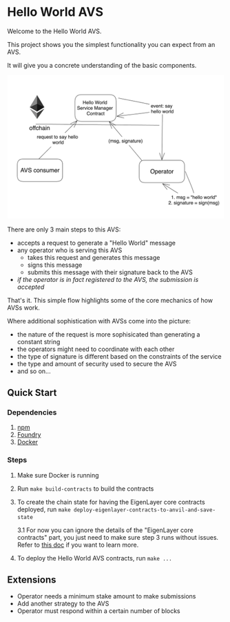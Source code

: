 # Hello World AVS

Welcome to the Hello World AVS.

This project shows you the simplest functionality you can expect from an AVS.

It will give you a concrete understanding of the basic components.

![hello-world-png](./assets/hello-world-diagram.png)

There are only 3 main steps to this AVS:
- accepts a request to generate a "Hello World" message
- any operator who is serving this AVS
    - takes this request and generates this message
    - signs this message
    - submits this message with their signature back to the AVS
- *if the operator is in fact registered to the AVS, the submission is accepted*

That's it. This simple flow highlights some of the core mechanics of how AVSs work.

Where additional sophistication with AVSs come into the picture:
- the nature of the request is more sophisicated than generating a constant string
- the operators might need to coordinate with each other
- the type of signature is different based on the constraints of the service
- the type and amount of security used to secure the AVS
- and so on...

## Quick Start

### Dependencies 

1. [npm](https://docs.npmjs.com/downloading-and-installing-node-js-and-npm)
2. [Foundry](https://getfoundry.sh/)
3. [Docker](https://www.docker.com/get-started/)

### Steps

1. Make sure Docker is running
2. Run `make build-contracts` to build the contracts 
3. To create the chain state for having the EigenLayer core contracts deployed, run `make deploy-eigenlayer-contracts-to-anvil-and-save-state`
    
    3.1 For now you can ignore the details of the "EigenLayer core contracts" part, you just need to make sure step 3 runs without issues. Refer to [this doc](...) if you want to learn more.

4. To deploy the Hello World AVS contracts, run
```make ...```

## Extensions

- Operator needs a minimum stake amount to make submissions
- Add another strategy to the AVS
- Operator must respond within a certain number of blocks